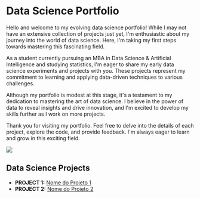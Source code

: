 

# Data Science Portfolio

Hello and welcome to my evolving data science portfolio! While I may not have an extensive collection of projects just yet, I'm enthusiastic about my journey into the world of data science. Here, I'm taking my first steps towards mastering this fascinating field.

As a student currently pursuing an MBA in Data Science & Artificial Intelligence and studying statistics, I'm eager to share my early data science experiments and projects with you. These projects represent my commitment to learning and applying data-driven techniques to various challenges.

Although my portfolio is modest at this stage, it's a testament to my dedication to mastering the art of data science. I believe in the power of data to reveal insights and drive innovation, and I'm excited to develop my skills further as I work on more projects.

Thank you for visiting my portfolio. Feel free to delve into the details of each project, explore the code, and provide feedback. I'm always eager to learn and grow in this exciting field.

<div> 
  <a href="https://www.linkedin.com/in/fhotts" target="_blank"><img src="https://img.shields.io/badge/-LinkedIn-%230077B5?style=for-the-badge&logo=linkedin&logoColor=white" target="_blank"></a> 
</div>

## Data Science Projects

* **PROJECT 1:** [Nome do Projeto 1](https://aaa)
* **PROJECT 2:**  [Nome do Projeto 2](https://aaa)
